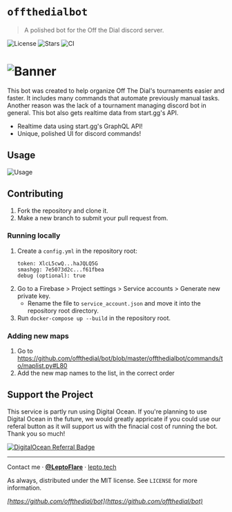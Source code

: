 # `offthedialbot`
> A polished bot for the Off the Dial discord server.

![License][license-shield]
![Stars][stars-shield]
![CI][ci-shield]
# ![Banner](https://assets.otd.ink/bot/banner.png)

This bot was created to help organize Off The Dial's tournaments easier and faster. It includes many commands that automate previously manual tasks. Another reason was the lack of a tournament managing discord bot in general. This bot also gets realtime data from start.gg's API.
- Realtime data using start.gg's GraphQL API!
- Unique, polished UI for discord commands!

## Usage
![Usage](usage.png)

## Contributing
1. Fork the repository and clone it.
2. Make a new branch to submit your pull request from.

### Running locally
1. Create a `config.yml` in the repository root:
   ```
   token: XlcL5cwQ...haJQLQ5G
   smashgg: 7e5073d2c...f61fbea
   debug (optional): true
   ```
3. Go to a Firebase > Project settings > Service accounts > Generate new private key.
   - Rename the file to `service_account.json` and move it into the repository root directory.
5. Run `docker-compose up --build` in the repository root.

### Adding new maps
1. Go to https://github.com/offthedial/bot/blob/master/offthedialbot/commands/to/maplist.py#L80
2. Add the new map names to the list, in the correct order

## Support the Project
This service is partly run using Digital Ocean. If you're planning to use Digital Ocean in the future, we would greatly appricate if you could use our referal button as it will support us with the finacial cost of running the bot. Thank you so much!

[![DigitalOcean Referral Badge](https://web-platforms.sfo2.digitaloceanspaces.com/WWW/Badge%203.svg)](https://www.digitalocean.com/?refcode=39ab0c6c6e47&utm_campaign=Referral_Invite&utm_medium=Referral_Program&utm_source=badge)

---

Contact me · [**@LeptoFlare**](https://github.com/LeptoFlare) · [lepto.tech](https://lepto.tech)

As always, distributed under the MIT license. See `LICENSE` for more information.

_[https://github.com/offthedial/bot](https://github.com/offthedial/bot)_

<!-- markdown links & imgs -->
[stars-shield]: https://img.shields.io/github/stars/offthedial/bot.svg?style=social
[license-shield]: https://img.shields.io/github/license/offthedial/bot.svg?style=flat
[ci-shield]: https://github.com/offthedial/bot/workflows/Continuous%20Integration/badge.svg
